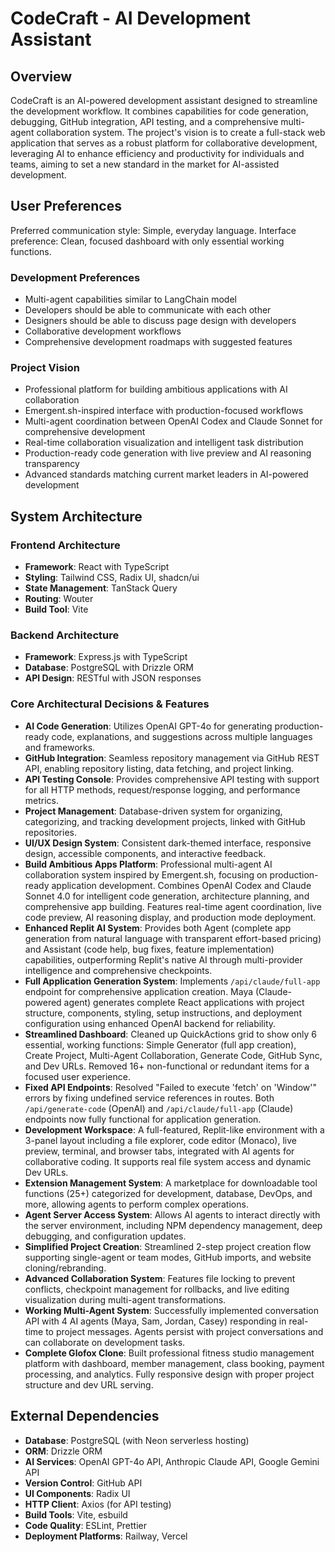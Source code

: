 # CodeCraft - AI Development Assistant

## Overview
CodeCraft is an AI-powered development assistant designed to streamline the development workflow. It combines capabilities for code generation, debugging, GitHub integration, API testing, and a comprehensive multi-agent collaboration system. The project's vision is to create a full-stack web application that serves as a robust platform for collaborative development, leveraging AI to enhance efficiency and productivity for individuals and teams, aiming to set a new standard in the market for AI-assisted development.

## User Preferences
Preferred communication style: Simple, everyday language.
Interface preference: Clean, focused dashboard with only essential working functions.

### Development Preferences
- Multi-agent capabilities similar to LangChain model
- Developers should be able to communicate with each other
- Designers should be able to discuss page design with developers
- Collaborative development workflows
- Comprehensive development roadmaps with suggested features

### Project Vision
- Professional platform for building ambitious applications with AI collaboration
- Emergent.sh-inspired interface with production-focused workflows
- Multi-agent coordination between OpenAI Codex and Claude Sonnet for comprehensive development
- Real-time collaboration visualization and intelligent task distribution
- Production-ready code generation with live preview and AI reasoning transparency
- Advanced standards matching current market leaders in AI-powered development

## System Architecture

### Frontend Architecture
- **Framework**: React with TypeScript
- **Styling**: Tailwind CSS, Radix UI, shadcn/ui
- **State Management**: TanStack Query
- **Routing**: Wouter
- **Build Tool**: Vite

### Backend Architecture
- **Framework**: Express.js with TypeScript
- **Database**: PostgreSQL with Drizzle ORM
- **API Design**: RESTful with JSON responses

### Core Architectural Decisions & Features
- **AI Code Generation**: Utilizes OpenAI GPT-4o for generating production-ready code, explanations, and suggestions across multiple languages and frameworks.
- **GitHub Integration**: Seamless repository management via GitHub REST API, enabling repository listing, data fetching, and project linking.
- **API Testing Console**: Provides comprehensive API testing with support for all HTTP methods, request/response logging, and performance metrics.
- **Project Management**: Database-driven system for organizing, categorizing, and tracking development projects, linked with GitHub repositories.
- **UI/UX Design System**: Consistent dark-themed interface, responsive design, accessible components, and interactive feedback.
- **Build Ambitious Apps Platform**: Professional multi-agent AI collaboration system inspired by Emergent.sh, focusing on production-ready application development. Combines OpenAI Codex and Claude Sonnet 4.0 for intelligent code generation, architecture planning, and comprehensive app building. Features real-time agent coordination, live code preview, AI reasoning display, and production mode deployment.
- **Enhanced Replit AI System**: Provides both Agent (complete app generation from natural language with transparent effort-based pricing) and Assistant (code help, bug fixes, feature implementation) capabilities, outperforming Replit's native AI through multi-provider intelligence and comprehensive checkpoints.
- **Full Application Generation System**: Implements `/api/claude/full-app` endpoint for comprehensive application creation. Maya (Claude-powered agent) generates complete React applications with project structure, components, styling, setup instructions, and deployment configuration using enhanced OpenAI backend for reliability.
- **Streamlined Dashboard**: Cleaned up QuickActions grid to show only 6 essential, working functions: Simple Generator (full app creation), Create Project, Multi-Agent Collaboration, Generate Code, GitHub Sync, and Dev URLs. Removed 16+ non-functional or redundant items for a focused user experience.
- **Fixed API Endpoints**: Resolved "Failed to execute 'fetch' on 'Window'" errors by fixing undefined service references in routes. Both `/api/generate-code` (OpenAI) and `/api/claude/full-app` (Claude) endpoints now fully functional for application generation.
- **Development Workspace**: A full-featured, Replit-like environment with a 3-panel layout including a file explorer, code editor (Monaco), live preview, terminal, and browser tabs, integrated with AI agents for collaborative coding. It supports real file system access and dynamic Dev URLs.
- **Extension Management System**: A marketplace for downloadable tool functions (25+) categorized for development, database, DevOps, and more, allowing agents to perform complex operations.
- **Agent Server Access System**: Allows AI agents to interact directly with the server environment, including NPM dependency management, deep debugging, and configuration updates.
- **Simplified Project Creation**: Streamlined 2-step project creation flow supporting single-agent or team modes, GitHub imports, and website cloning/rebranding.
- **Advanced Collaboration System**: Features file locking to prevent conflicts, checkpoint management for rollbacks, and live editing visualization during multi-agent transformations.
- **Working Multi-Agent System**: Successfully implemented conversation API with 4 AI agents (Maya, Sam, Jordan, Casey) responding in real-time to project messages. Agents persist with project conversations and can collaborate on development tasks.
- **Complete Glofox Clone**: Built professional fitness studio management platform with dashboard, member management, class booking, payment processing, and analytics. Fully responsive design with proper project structure and dev URL serving.

## External Dependencies
- **Database**: PostgreSQL (with Neon serverless hosting)
- **ORM**: Drizzle ORM
- **AI Services**: OpenAI GPT-4o API, Anthropic Claude API, Google Gemini API
- **Version Control**: GitHub API
- **UI Components**: Radix UI
- **HTTP Client**: Axios (for API testing)
- **Build Tools**: Vite, esbuild
- **Code Quality**: ESLint, Prettier
- **Deployment Platforms**: Railway, Vercel
